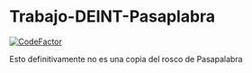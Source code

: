 # Trabajo-DEINT-Pasaplabra

[![CodeFactor](https://www.codefactor.io/repository/github/notavu/trabajo-deint-pasaplabra/badge)](https://www.codefactor.io/repository/github/notavu/trabajo-deint-pasaplabra)

Esto definitivamente no es una copia del rosco de Pasapalabra
